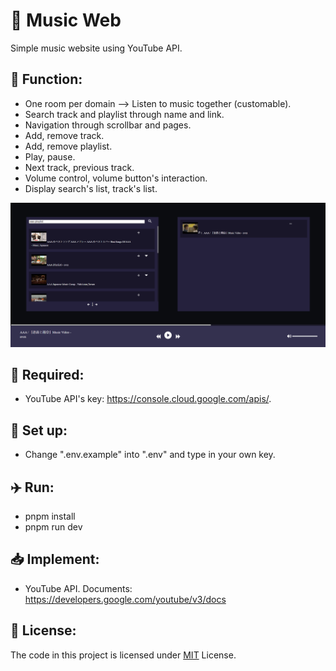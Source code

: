# 🎵 Music Web 

Simple music website using YouTube API.

## 🚙 Function:

- One room per domain --> Listen to music together (customable).
- Search track and playlist through name and link.
- Navigation through scrollbar and pages.
- Add, remove track.
- Add, remove playlist.
- Play, pause.
- Next track, previous track.
- Volume control, volume button's interaction.
- Display search's list, track's list.

![intro img](https://github.com/chaunmt/Music_Web/blob/main/intro/Screenshot%202023-09-17%20215948.png)

## 📍 Required:

- YouTube API's key: https://console.cloud.google.com/apis/.

## 🔰 Set up:

- Change ".env.example" into ".env" and type in your own key.

## ✈️ Run:

- pnpm install
- pnpm run dev

## 📥 Implement:

- YouTube API. Documents: https://developers.google.com/youtube/v3/docs

## 🔆 License:

The code in this project is licensed under [MIT](LICENSE) License.

